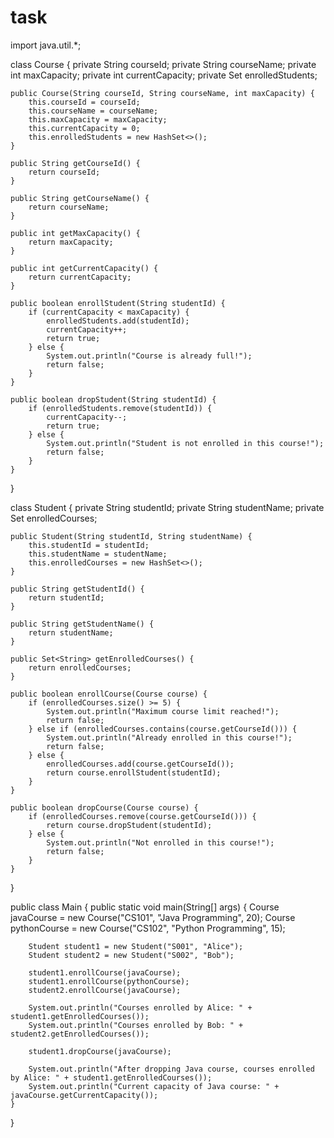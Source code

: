 # task
import java.util.*;

class Course {
    private String courseId;
    private String courseName;
    private int maxCapacity;
    private int currentCapacity;
    private Set<String> enrolledStudents;

    public Course(String courseId, String courseName, int maxCapacity) {
        this.courseId = courseId;
        this.courseName = courseName;
        this.maxCapacity = maxCapacity;
        this.currentCapacity = 0;
        this.enrolledStudents = new HashSet<>();
    }

    public String getCourseId() {
        return courseId;
    }

    public String getCourseName() {
        return courseName;
    }

    public int getMaxCapacity() {
        return maxCapacity;
    }

    public int getCurrentCapacity() {
        return currentCapacity;
    }

    public boolean enrollStudent(String studentId) {
        if (currentCapacity < maxCapacity) {
            enrolledStudents.add(studentId);
            currentCapacity++;
            return true;
        } else {
            System.out.println("Course is already full!");
            return false;
        }
    }

    public boolean dropStudent(String studentId) {
        if (enrolledStudents.remove(studentId)) {
            currentCapacity--;
            return true;
        } else {
            System.out.println("Student is not enrolled in this course!");
            return false;
        }
    }
}

class Student {
    private String studentId;
    private String studentName;
    private Set<String> enrolledCourses;

    public Student(String studentId, String studentName) {
        this.studentId = studentId;
        this.studentName = studentName;
        this.enrolledCourses = new HashSet<>();
    }

    public String getStudentId() {
        return studentId;
    }

    public String getStudentName() {
        return studentName;
    }

    public Set<String> getEnrolledCourses() {
        return enrolledCourses;
    }

    public boolean enrollCourse(Course course) {
        if (enrolledCourses.size() >= 5) {
            System.out.println("Maximum course limit reached!");
            return false;
        } else if (enrolledCourses.contains(course.getCourseId())) {
            System.out.println("Already enrolled in this course!");
            return false;
        } else {
            enrolledCourses.add(course.getCourseId());
            return course.enrollStudent(studentId);
        }
    }

    public boolean dropCourse(Course course) {
        if (enrolledCourses.remove(course.getCourseId())) {
            return course.dropStudent(studentId);
        } else {
            System.out.println("Not enrolled in this course!");
            return false;
        }
    }
}

public class Main {
    public static void main(String[] args) {
        Course javaCourse = new Course("CS101", "Java Programming", 20);
        Course pythonCourse = new Course("CS102", "Python Programming", 15);

        Student student1 = new Student("S001", "Alice");
        Student student2 = new Student("S002", "Bob");

        student1.enrollCourse(javaCourse);
        student1.enrollCourse(pythonCourse);
        student2.enrollCourse(javaCourse);

        System.out.println("Courses enrolled by Alice: " + student1.getEnrolledCourses());
        System.out.println("Courses enrolled by Bob: " + student2.getEnrolledCourses());

        student1.dropCourse(javaCourse);

        System.out.println("After dropping Java course, courses enrolled by Alice: " + student1.getEnrolledCourses());
        System.out.println("Current capacity of Java course: " + javaCourse.getCurrentCapacity());
    }
}
